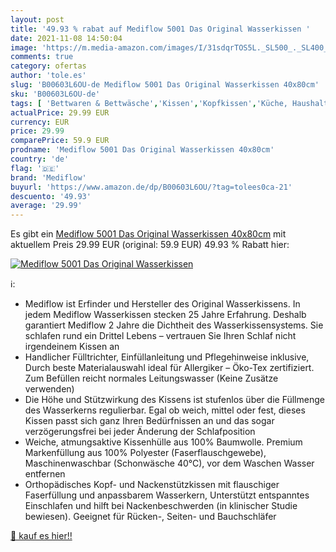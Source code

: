 ```yaml
---
layout: post
title: '49.93 % rabat auf Mediflow 5001 Das Original Wasserkissen '
date: 2021-11-08 14:50:04
image: 'https://m.media-amazon.com/images/I/31sdqrTOS5L._SL500_._SL400_.jpg'
comments: true
category: ofertas
author: 'tole.es'
slug: 'B00603L6OU-de Mediflow 5001 Das Original Wasserkissen 40x80cm'
sku: 'B00603L6OU-de'
tags: [ 'Bettwaren & Bettwäsche','Kissen','Kopfkissen','Küche, Haushalt & Wohnen','mediflow', ]
actualPrice: 29.99 EUR
currency: EUR
price: 29.99
comparePrice: 59.9 EUR
prodname: 'Mediflow 5001 Das Original Wasserkissen 40x80cm'
country: 'de'
flag: '🇩🇪'
brand: 'Mediflow'
buyurl: 'https://www.amazon.de/dp/B00603L6OU/?tag=tolees0ca-21'
descuento: '49.93'
average: '29.99'
---
```


Es gibt ein [Mediflow 5001 Das Original Wasserkissen 40x80cm](https://www.amazon.de/dp/B00603L6OU/?tag=tolees0ca-21) mit aktuellem Preis 29.99 EUR (original: 59.9 EUR) 49.93 % Rabatt hier:

[![Mediflow 5001 Das Original Wasserkissen ](https://m.media-amazon.com/images/I/31sdqrTOS5L._SL500_._SL400_.jpg)](https://www.amazon.de/dp/B00603L6OU/?tag=tolees0ca-21)

ℹ️:

- Mediflow ist Erfinder und Hersteller des Original Wasserkissens. In jedem Mediflow Wasserkissen stecken 25 Jahre Erfahrung. Deshalb garantiert Mediflow 2 Jahre die Dichtheit des Wasserkissensystems. Sie schlafen rund ein Drittel Lebens – vertrauen Sie Ihren Schlaf nicht irgendeinem Kissen an
- Handlicher Fülltrichter, Einfüllanleitung und Pflegehinweise inklusive, Durch beste Materialauswahl ideal für Allergiker – Öko-Tex zertifiziert. Zum Befüllen reicht normales Leitungswasser (Keine Zusätze verwenden)
- Die Höhe und Stützwirkung des Kissens ist stufenlos über die Füllmenge des Wasserkerns regulierbar. Egal ob weich, mittel oder fest, dieses Kissen passt sich ganz Ihren Bedürfnissen an und das sogar verzögerungsfrei bei jeder Änderung der Schlafposition
- Weiche, atmungsaktive Kissenhülle aus 100% Baumwolle. Premium Markenfüllung aus 100% Polyester (Faserflauschgewebe), Maschinenwaschbar (Schonwäsche 40°C), vor dem Waschen Wasser entfernen
- Orthopädisches Kopf- und Nackenstützkissen mit flauschiger Faserfüllung und anpassbarem Wasserkern, Unterstützt entspanntes Einschlafen und hilft bei Nackenbeschwerden (in klinischer Studie bewiesen). Geeignet für Rücken-, Seiten- und Bauchschläfer

[🛒 kauf es hier!!](https://www.amazon.de/dp/B00603L6OU/?tag=tolees0ca-21)
